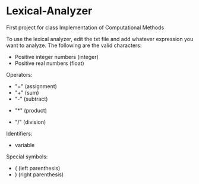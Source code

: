 # Lexical-Analyzer
First project for class Implementation of Computational Methods

To use the lexical analyzer, edit the txt file and add whatever expression you want to analyze.
The following are the valid characters: 

- Positive integer numbers  (integer)
- Positive real numbers  (float)

Operators:

- "="  (assignment)
- "+" (sum)
- "-" (subtract)
* "*" (product)
- "/"  (division)

Identifiers:
- variable

Special symbols:
- (   (left parenthesis)
- )   (right parenthesis)